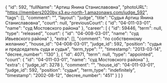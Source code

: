 {
    "id": 592,
    "fullName": "Артиш Янина Станиславовна",
    "photoURL": "https://members2020by.s3.eu-north-1.amazonaws.com/judge_592",
    "tags": [],
    "comment": "",
    "layout": "judge",
    "title": "Судья Артиш Янина Станиславовна",
    "court": null,
    "previousCourt": {
        "id": "04-011-03-01",
        "name": "суд Мостовского района"
    },
    "career": [
        {
            "id": 59446,
            "term": null,
            "type": "released",
            "court": {
                "id": "04-008-03-01",
                "name": "суд Ивьевского района"
            },
            "extra": [],
            "comment": "по собственному желанию",
            "house_id": "04-008-03-01",
            "judge_id": 592,
            "position": "судья и председатель суда и судья",
            "term_type": "",
            "timestamp": "2013-03-14",
            "decree_number": "130"
        },
        {
            "id": 4071,
            "term": null,
            "type": "appointed",
            "court": {
                "id": "04-011-03-01",
                "name": "суд Мостовского района"
            },
            "extra": {
                "judge_id": 3278
            },
            "comment": "",
            "house_id": "04-011-03-01",
            "judge_id": 592,
            "position": "судья",
            "term_type": "indefinitely",
            "timestamp": "2002-08-12",
            "decree_number": "451"
        }
    ]
}